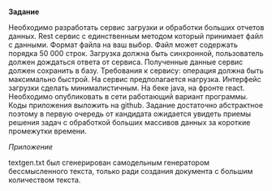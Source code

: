 **Задание**

Необходимо разработать сервис загрузки и обработки больших отчетов данных. 
Rest сервис с единственным методом который принимает файл с данными. 
Формат файла на ваш выбор. Файл может содержать порядка 50 000 строк.
Загрузка должна быть синхронной, пользователь должен дождаться ответа от сервиса. 
Полученные данные сервис должен сохранить в базу. 
Требования к сервису: операция должна быть максимально быстрой. 
На сервис предполагается нагрузка. 
Интерфейс загрузки сделать минималистичным.
На беке java, на фронте react.
Необходимо опубликовать в сети работающий вариант программы. 
Коды приложения выложить на github.
Задание достаточно абстрактное поэтому в первую очередь от кандидата ожидается
увидеть приемы решения задач с обработкой больших массивов данных
за короткие промежутки времени.

_Приложение_

textgen.txt был сгенерирован самодельным генератором бессмысленного текста, 
только ради создания документа с большим количеством текста.